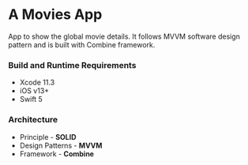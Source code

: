 # A Movies App

App to show the global movie details. It follows MVVM software design pattern and is built with Combine framework.

### Build and Runtime Requirements

* Xcode 11.3
* iOS v13+
* Swift 5

### Architecture

* Principle  - **SOLID**
* Design Patterns - **MVVM**
* Framework  -  **Combine**
